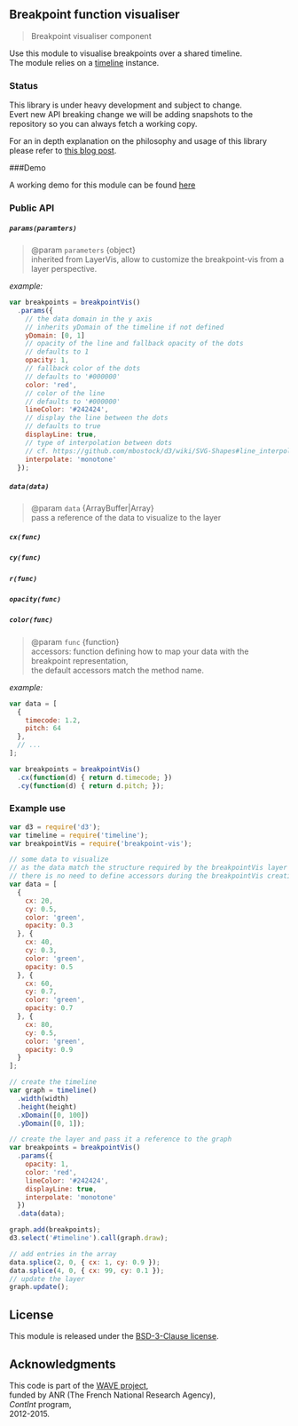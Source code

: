 ## Breakpoint function visualiser

> Breakpoint visualiser component

Use this module to visualise breakpoints over a shared timeline.  
The module relies on a [timeline](https://github.com/Ircam-RnD/timeLine) instance.

### Status

This library is under heavy development and subject to change.  
Evert new API breaking change we will be adding snapshots to the repository so you can always fetch a working copy.

For an in depth  explanation on the philosophy and usage of this library please refer to [this blog post](http://wave.ircam.fr/publications/visual-tools/).

###Demo

A working demo for this module can be found [here](https://ircam-rnd.github.io/breakpoint-vis)

### Public API

##### `params(paramters)`

> @param `parameters` {object}  
> inherited from LayerVis, allow to customize the breakpoint-vis from a layer perspective.  

_example:_

```javascript
var breakpoints = breakpointVis()
  .params({
    // the data domain in the y axis
    // inherits yDomain of the timeline if not defined
    yDomain: [0, 1]
    // opacity of the line and fallback opacity of the dots
    // defaults to 1
    opacity: 1, 
    // fallback color of the dots
    // defaults to '#000000'
    color: 'red',
    // color of the line 
    // defaults to '#000000'
    lineColor: '#242424',
    // display the line between the dots
    // defaults to true
    displayLine: true,
    // type of interpolation between dots
    // cf. https://github.com/mbostock/d3/wiki/SVG-Shapes#line_interpolate
    interpolate: 'monotone'
  });
```

##### `data(data)`

> @param `data` {ArrayBuffer|Array}  
> pass a reference of the data to visualize to the layer

##### `cx(func)`
##### `cy(func)`
##### `r(func)`
##### `opacity(func)`
##### `color(func)`

> @param `func` {function}  
> accessors: function defining how to map your data with the breakpoint representation,   
> the default accessors match the method name.

_example:_ 

```javascript
var data = [
  {
    timecode: 1.2,
    pitch: 64
  },
  // ...
];

var breakpoints = breakpointVis()
  .cx(function(d) { return d.timecode; })
  .cy(function(d) { return d.pitch; });
```

### Example use

```javascript
var d3 = require('d3');
var timeline = require('timeline');
var breakpointVis = require('breakpoint-vis');

// some data to visualize
// as the data match the structure required by the breakpointVis layer
// there is no need to define accessors during the breakpointVis creation
var data = [
  {
    cx: 20,
    cy: 0.5,
    color: 'green',
    opacity: 0.3
  }, {
    cx: 40,
    cy: 0.3,
    color: 'green',
    opacity: 0.5
  }, {
    cx: 60,
    cy: 0.7,
    color: 'green',
    opacity: 0.7
  }, {
    cx: 80,
    cy: 0.5,
    color: 'green',
    opacity: 0.9
  }
];

// create the timeline
var graph = timeline()
  .width(width)
  .height(height)
  .xDomain([0, 100])
  .yDomain([0, 1]);

// create the layer and pass it a reference to the graph
var breakpoints = breakpointVis()
  .params({
    opacity: 1,
    color: 'red',
    lineColor: '#242424',
    displayLine: true,
    interpolate: 'monotone'
  })
  .data(data);

graph.add(breakpoints);
d3.select('#timeline').call(graph.draw);

// add entries in the array
data.splice(2, 0, { cx: 1, cy: 0.9 });
data.splice(4, 0, { cx: 99, cy: 0.1 });
// update the layer
graph.update();
```

## License
This module is released under the [BSD-3-Clause license](http://opensource.org/licenses/BSD-3-Clause).
## Acknowledgments
This code is part of the [WAVE project](http://wave.ircam.fr),  
funded by ANR (The French National Research Agency),  
_ContInt_ program,  
2012-2015.